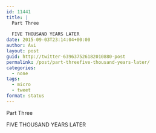 ```yaml
---
id: 11441
title: |
  Part Three
  
  FIVE THOUSAND YEARS LATER
date: 2015-09-03T23:14:04+00:00
author: Avi
layout: post
guid: http://twitter-639637526182010880-post
permalink: /post/part-threefive-thousand-years-later/
categories:
  - none
tags:
  - micro
  - tweet
format: status
---
```

Part Three

FIVE THOUSAND YEARS LATER